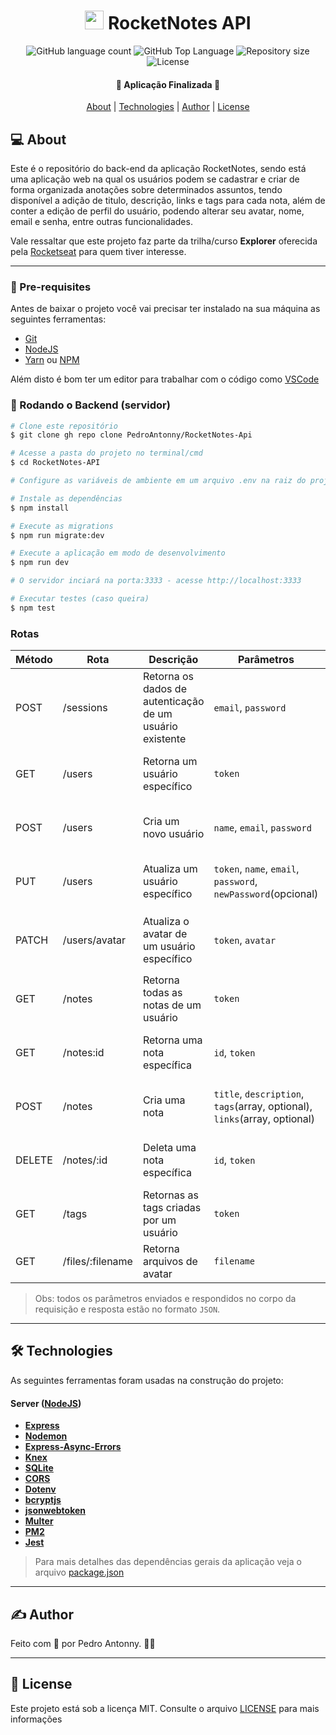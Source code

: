 <h1 align="center">
    <img src=".github/logo-rocketnotes.svg" title="RocketNotes" alt="" width="30px" />
    RocketNotes API
</h1>

<p align="center">
  <img alt="GitHub language count" src="https://img.shields.io/github/languages/count/pabloxt14/Rocketnotes-API">

  <img alt="GitHub Top Language" src="https://img.shields.io/github/languages/top/pabloxt14/Rocketnotes-API" />

  <img alt="Repository size" src="https://img.shields.io/github/repo-size/pabloxt14/Rocketnotes-API">

   <img alt="License" src="https://img.shields.io/github/license/pabloxt14/Rocketnotes-API">
</p>

<h4 align="center"> 
	🚀 Aplicação Finalizada 🚀
</h4>

<p align="center">
 <a href="#-about">About</a> | 
 <a href="#-technologies">Technologies</a> | 
 <a href="#-author">Author</a> | 
 <a href="#-license">License</a>
</p>

## 💻 About

Este é o repositório do back-end da aplicação RocketNotes, sendo está uma aplicação web na qual os usuários podem se cadastrar e criar de forma organizada anotações sobre determinados assuntos, tendo disponível a adição de titulo, descrição, links e tags para cada nota, além de conter a edição de perfil do usuário, podendo alterar seu avatar, nome, email e senha, entre outras funcionalidades.

Vale ressaltar que este projeto faz parte da trilha/curso **Explorer** oferecida pela [Rocketseat](https://www.rocketseat.com.br/) para quem tiver interesse.

---

### 🚀 Pre-requisites

Antes de baixar o projeto você vai precisar ter instalado na sua máquina as seguintes ferramentas:

- [Git](https://git-scm.com)
- [NodeJS](https://nodejs.org/en/)
- [Yarn](https://yarnpkg.com/) ou [NPM](https://www.npmjs.com/)

Além disto é bom ter um editor para trabalhar com o código como [VSCode](https://code.visualstudio.com/)

### 🎲 Rodando o Backend (servidor)

```bash
# Clone este repositório
$ git clone gh repo clone PedroAntonny/RocketNotes-Api

# Acesse a pasta do projeto no terminal/cmd
$ cd RocketNotes-API

# Configure as variáveis de ambiente em um arquivo .env na raiz do projeto (use o arquivo .env.example como base)

# Instale as dependências
$ npm install

# Execute as migrations
$ npm run migrate:dev

# Execute a aplicação em modo de desenvolvimento
$ npm run dev

# O servidor inciará na porta:3333 - acesse http://localhost:3333

# Executar testes (caso queira)
$ npm test
```

### Rotas

| Método | Rota             | Descrição                                                | Parâmetros                                                                | Observação                                                       |
| ------ | ---------------- | -------------------------------------------------------- | ------------------------------------------------------------------------- | ---------------------------------------------------------------- |
| POST   | /sessions        | Retorna os dados de autenticação de um usuário existente | `email`, `password`                                                       | enviar parâmetros no `body`                                      |
| GET    | /users           | Retorna um usuário específico                            | `token`                                                                   | enviar `token` de autenticação no `header`                       |
| POST   | /users           | Cria um novo usuário                                     | `name`, `email`, `password`                                               | enviar parâmetros no `body` da requisição                        |
| PUT    | /users           | Atualiza um usuário específico                           | `token`, `name`, `email`, `password`, `newPassword`(opcional)             | enviar `token` pelo `header` e o restante no `body`              |
| PATCH  | /users/avatar    | Atualiza o avatar de um usuário específico               | `token`, `avatar`                                                         | enviar `token` pelo `header` e o `avatar` no formato `multipart` |
| GET    | /notes           | Retorna todas as notas de um usuário                     | `token`                                                                   | enviar `token` de autenticação no `header`                       |
| GET    | /notes:id        | Retorna uma nota específica                              | `id`, `token`                                                             | enviar `token` pelo `header` e `id` pela rota                    |
| POST   | /notes           | Cria uma nota                                            | `title`, `description`, `tags`(array, optional), `links`(array, optional) | enviar `token` pelo `header` e o restante no `body`              |
| DELETE | /notes/:id       | Deleta uma nota específica                               | `id`, `token`                                                             | enviar `token` pelo `header` e `id` pela rota                    |
| GET    | /tags            | Retornas as tags criadas por um usuário                  | `token`                                                                   | enviar `token` de autenticação no `header`                       |
| GET    | /files/:filename | Retorna arquivos de avatar                               | `filename`                                                                | enviar `filename` pela rota                                      |

> Obs: todos os parâmetros enviados e respondidos no corpo da requisição e resposta estão no formato `JSON`.

---

## 🛠 Technologies

As seguintes ferramentas foram usadas na construção do projeto:

#### **Server** ([NodeJS](https://nodejs.org/en/))

- **[Express](https://expressjs.com/pt-br/)**
- **[Nodemon](https://www.npmjs.com/package/nodemon)**
- **[Express-Async-Errors](https://www.npmjs.com/package/express-async-errors)**
- **[Knex](https://knexjs.org/)**
- **[SQLite](https://github.com/mapbox/node-sqlite3)**
- **[CORS](https://www.npmjs.com/package/cors)**
- **[Dotenv](https://www.npmjs.com/package/dotenv)**
- **[bcryptjs](https://www.npmjs.com/package/bcryptjs)**
- **[jsonwebtoken](https://www.npmjs.com/package/jsonwebtoken)**
- **[Multer](https://www.npmjs.com/package/multer)**
- **[PM2](https://pm2.keymetrics.io/)**
- **[Jest](https://jestjs.io/pt-BR/)**

> Para mais detalhes das dependências gerais da aplicação veja o arquivo [package.json](./package.json)

---

## ✍ Author

Feito com 💜 por Pedro Antonny. 👋🏽

---

## 📝 License

Este projeto está sob a licença MIT. Consulte o arquivo [LICENSE](./LICENSE) para mais informações
